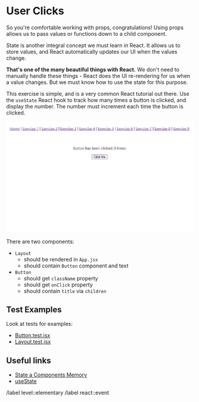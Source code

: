 # User Clicks

So you're comfortable working with props, congratulations! Using props allows us to pass values or functions down to a child component.

State is another integral concept we must learn in React. It allows us to store values, and React automatically updates our UI when the values change.

**That's one of the many beautiful things with React.** We don't need to manually handle these things - React does the UI re-rendering for us when a value changes. But we must know how to use the state for this purpose.

This exercise is simple, and is a very common React tutorial out there. Use the `useState` React hook to track how many times a button is clicked, and display the number.
The number must increment each time the button is clicked.

![example](example.gif)

There are two components:

- `Layout`
  - should be rendered in `App.jsx`
  - should contain `Button` component and text
- `Button`
  - should get `className` property
  - should get `onClick` property
  - should contain `title` via `children`

## Test Examples

Look at tests for examples:

- [Button.test.jsx](../../src/components/Button.test.jsx)
- [Layout.test.jsx](../../src/components/Layout.test.jsx)

## Useful links

- [State a Components Memory](https://react.dev/learn/state-a-components-memory)
- [useState](https://react.dev/reference/react/useState)

/label level::elementary
/label react::event
